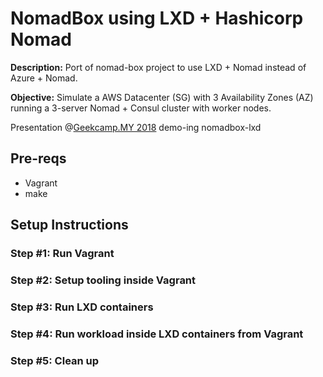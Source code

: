# NomadBox using LXD + Hashicorp Nomad

**Description:** Port of nomad-box project to use LXD + Nomad instead of Azure + Nomad.

**Objective:** Simulate a AWS Datacenter (SG) with 3 Availability Zones (AZ) running a 3-server Nomad + Consul cluster with worker nodes.

Presentation @[Geekcamp.MY 2018](https://docs.google.com/presentation/d/1PPYxNL4cKGbkWAcViuFZTTkne8Hx1wMQ6NmB7x1swKk) demo-ing nomadbox-lxd

## Pre-reqs
- Vagrant
- make

## Setup Instructions

### Step #1: Run Vagrant

### Step #2: Setup tooling inside Vagrant

### Step #3: Run LXD containers

### Step #4: Run workload inside LXD containers from Vagrant

### Step #5: Clean up

